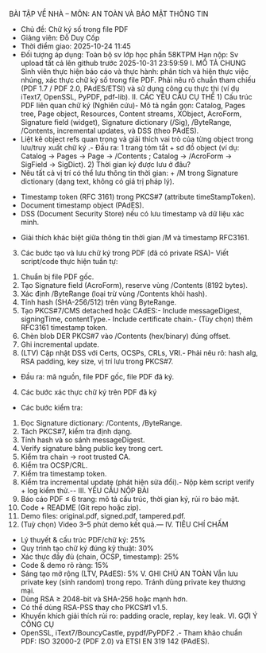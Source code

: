 BÀI TẬP VỀ NHÀ – MÔN: AN TOÀN VÀ BẢO MẬT THÔNG TIN 
- Chủ đề: Chữ ký số trong file PDF 
- Giảng viên: Đỗ Duy Cốp 
- Thời điểm giao: 2025-10-24 11:45 
- Đối tượng áp dụng: Toàn bộ sv lớp học phần 58KTPM Hạn nộp: Sv upload tất cả lên github trước 2025-10-31 23:59:59
I. MÔ TẢ CHUNG Sinh viên thực hiện báo cáo và thực hành: phân tích và hiện thực việc nhúng, xác thực chữ ký số trong file PDF. 
Phải nêu rõ chuẩn tham chiếu (PDF 1.7 / PDF 2.0, PAdES/ETSI) và sử dụng công cụ thực thi (ví dụ iText7, OpenSSL, PyPDF, pdf-lib).
II. CÁC YÊU CẦU CỤ THỂ 1) Cấu trúc PDF liên quan chữ ký (Nghiên cứu)- Mô tả ngắn gọn: Catalog, Pages tree, Page object, Resources, Content streams, XObject, AcroForm, Signature field (widget), Signature dictionary (/Sig), /ByteRange, /Contents, incremental updates, và DSS (theo PAdES).
- Liệt kê object refs quan trọng và giải thích vai trò của từng object trong lưu/truy xuất chữ ký
.- Đầu ra: 1 trang tóm tắt + sơ đồ object (ví dụ: Catalog → Pages → Page → /Contents ; Catalog → /AcroForm → SigField → SigDict). 2) Thời gian ký được lưu ở đâu?
- Nêu tất cả vị trí có thể lưu thông tin thời gian: + /M trong Signature dictionary (dạng text, không có giá trị pháp lý).
 + Timestamp token (RFC 3161) trong PKCS#7 (attribute timeStampToken). 
+ Document timestamp object (PAdES). 
+ DSS (Document Security Store) nếu có lưu timestamp và dữ liệu xác minh.
- Giải thích khác biệt giữa thông tin thời gian /M và timestamp RFC3161.
 3) Các bước tạo và lưu chữ ký trong PDF (đã có private RSA)- Viết script/code thực hiện tuần tự:
 1. Chuẩn bị file PDF gốc. 
2. Tạo Signature field (AcroForm), reserve vùng /Contents (8192 bytes). 
3. Xác định /ByteRange (loại trừ vùng /Contents khỏi hash). 
4. Tính hash (SHA-256/512) trên vùng ByteRange. 
5. Tạo PKCS#7/CMS detached hoặc CAdES:- Include messageDigest, signingTime, contentType.- Include certificate chain.- (Tùy chọn) thêm RFC3161 timestamp token.
 6. Chèn blob DER PKCS#7 vào /Contents (hex/binary) đúng offset.
 7. Ghi incremental update. 
8. (LTV) Cập nhật DSS với Certs, OCSPs, CRLs, VRI.- Phải nêu rõ: hash alg, RSA padding, key size, vị trí lưu trong PKCS#7.
- Đầu ra: mã nguồn, file PDF gốc, file PDF đã ký. 
4) Các bước xác thực chữ ký trên PDF đã ký
- Các bước kiểm tra: 
1. Đọc Signature dictionary: /Contents, /ByteRange.
 2. Tách PKCS#7, kiểm tra định dạng.
 3. Tính hash và so sánh messageDigest.
 4. Verify signature bằng public key trong cert. 
5. Kiểm tra chain → root trusted CA. 
6. Kiểm tra OCSP/CRL. 
7. Kiểm tra timestamp token. 
8. Kiểm tra incremental update (phát hiện sửa đổi).- Nộp kèm script verify + log kiểm thử.-- III. YÊU CẦU NỘP BÀI
 1. Báo cáo PDF ≤ 6 trang: mô tả cấu trúc, thời gian ký, rủi ro bảo mật.
 2. Code + README (Git repo hoặc zip).
 3. Demo files: original.pdf, signed.pdf, tampered.pdf.
 4. (Tuỳ chọn) Video 3–5 phút demo kết quả.—
IV. TIÊU CHÍ CHẤM
- Lý thuyết & cấu trúc PDF/chữ ký: 25%
- Quy trình tạo chữ ký đúng kỹ thuật: 30%
- Xác thực đầy đủ (chain, OCSP, timestamp): 25%
- Code & demo rõ ràng: 15%
- Sáng tạo mở rộng (LTV, PAdES): 5% 
V. GHI CHÚ AN TOÀN
 Vẫn lưu private key (sinh random) trong repo. Tránh dùng private key thương mại.
- Dùng RSA ≥ 2048-bit và SHA-256 hoặc mạnh hơn.
- Có thể dùng RSA-PSS thay cho PKCS#1 v1.5.
- Khuyến khích giải thích rủi ro: padding oracle, replay, key leak.
 VI. GỢI Ý CÔNG CỤ
- OpenSSL, iText7/BouncyCastle, pypdf/PyPDF2
.- Tham khảo chuẩn PDF: ISO 32000-2 (PDF 2.0) và ETSI EN 319 142 (PAdES).
